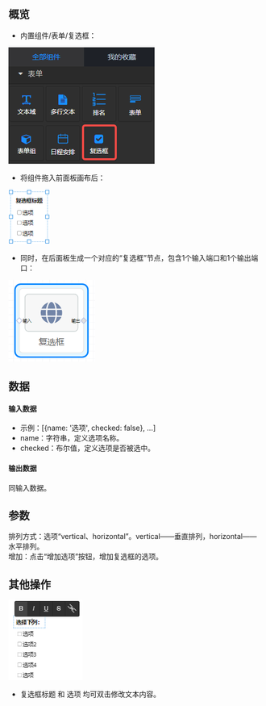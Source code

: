 <a name="gjKCn"></a>
## 概览
- 内置组件/表单/复选框：

![image.png](images/复选框/1.png)

- 将组件拖入前面板画布后：

![image.png](images/复选框/2.png)

- 同时，在后面板生成一个对应的“复选框”节点，包含1个输入端口和1个输出端口：

![image.png](images/复选框/3.png)
<a name="p9pBw"></a>
## 数据
<a name="kRiP5"></a>
#### 输入数据

- 示例：[{name: '选项', checked: false}, ...]
- name：字符串，定义选项名称。
- checked：布尔值，定义选项是否被选中。
<a name="MYZAS"></a>
#### 输出数据
同输入数据。
<a name="uVcxi"></a>
## 参数
排列方式：选项“vertical、horizontal”。vertical——垂直排列，horizontal——水平排列。<br />增加：点击“增加选项”按钮，增加复选框的选项。
<a name="ZE05x"></a>
## 其他操作
![image.png](images/复选框/4.png)

- 复选框标题 和 选项 均可双击修改文本内容。

